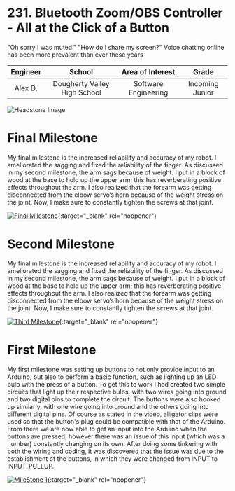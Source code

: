 # 231. Bluetooth Zoom/OBS Controller - All at the Click of a Button
"Oh sorry I was muted." "How do I share my screen?" Voice chatting online has been more prevalent than ever these years

| **Engineer** | **School** | **Area of Interest** | **Grade** |
|:--:|:--:|:--:|:--:|
| Alex D. | Dougherty Valley High School | Software Engineering | Incoming Junior

![Headstone Image](https://bluestampengineering.com/wp-content/uploads/2016/05/improve.jpg)
  
# Final Milestone
My final milestone is the increased reliability and accuracy of my robot. I ameliorated the sagging and fixed the reliability of the finger. As discussed in my second milestone, the arm sags because of weight. I put in a block of wood at the base to hold up the upper arm; this has reverberating positive effects throughout the arm. I also realized that the forearm was getting disconnected from the elbow servo’s horn because of the weight stress on the joint. Now, I make sure to constantly tighten the screws at that joint. 

[![Final Milestone](https://res.cloudinary.com/marcomontalbano/image/upload/v1612573869/video_to_markdown/images/youtube--F7M7imOVGug-c05b58ac6eb4c4700831b2b3070cd403.jpg )](https://www.youtube.com/watch?v=F7M7imOVGug&feature=emb_logo "Final Milestone"){:target="_blank" rel="noopener"}

# Second Milestone
My final milestone is the increased reliability and accuracy of my robot. I ameliorated the sagging and fixed the reliability of the finger. As discussed in my second milestone, the arm sags because of weight. I put in a block of wood at the base to hold up the upper arm; this has reverberating positive effects throughout the arm. I also realized that the forearm was getting disconnected from the elbow servo’s horn because of the weight stress on the joint. Now, I make sure to constantly tighten the screws at that joint.

[![Third Milestone](https://res.cloudinary.com/marcomontalbano/image/upload/v1612574014/video_to_markdown/images/youtube--y3VAmNlER5Y-c05b58ac6eb4c4700831b2b3070cd403.jpg)](https://www.youtube.com/watch?v=y3VAmNlER5Y&feature=emb_logo "Second Milestone"){:target="_blank" rel="noopener"} 

# First Milestone  
My first milestone was setting up buttons to not only provide input to an Arduino, but also to perform a basic function, such as lighting up an LED bulb with the press of a button. To get this to work I had created two simple circuits that light up their respective bulbs, with two wires going into ground and two digital pins to complete the circuit. The buttons were also hooked up similarly, with one wire going into ground and the others going into different digital pins. Of course as stated in the video, alligator clips were used so that the button's plug could be compatible with that of the Arduino. From there we are now able to get an input into the Arduino when the buttons are pressed, however there was an issue of this input (which was a number) constantly changing on its own. After doing some tinkering with both the wiring and coding, it was discovered that the issue was due to the establishment of the buttons, in which they were changed from INPUT to INPUT_PULLUP.

[![MileStone 1](https://res.cloudinary.com/marcomontalbano/image/upload/v1655494836/video_to_markdown/images/youtube--eeJcswv33rA-c05b58ac6eb4c4700831b2b3070cd403.jpg)](https://www.youtube.com/watch?v=eeJcswv33rA "MileStone 1"){:target="_blank" rel="noopener"}
